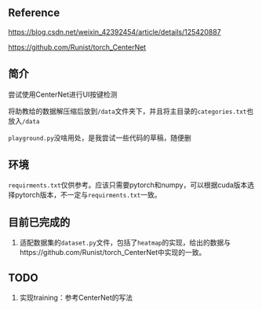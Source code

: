 ## Reference

https://blog.csdn.net/weixin_42392454/article/details/125420887

https://github.com/Runist/torch_CenterNet

## 简介

尝试使用CenterNet进行UI按键检测

将助教给的数据解压缩后放到`/data`文件夹下，并且将主目录的`categories.txt`也放入`/data`

`playground.py`没啥用处，是我尝试一些代码的草稿，随便删

## 环境

`requirments.txt`仅供参考。应该只需要pytorch和numpy，可以根据cuda版本选择pytorch版本，不一定与`requirments.txt`一致。

## 目前已完成的

1. 适配数据集的`dataset.py`文件，包括了`heatmap`的实现，给出的数据与https://github.com/Runist/torch_CenterNet中实现的一致。

## TODO

1. 实现training：参考CenterNet的写法